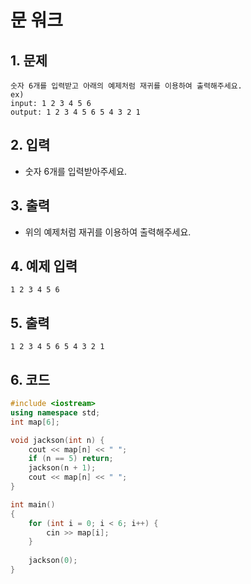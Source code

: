 # 문 워크 #

## 1. 문제
```
숫자 6개를 입력받고 아래의 예제처럼 재귀를 이용하여 출력해주세요.
ex)
input: 1 2 3 4 5 6
output: 1 2 3 4 5 6 5 4 3 2 1
```

## 2. 입력

-  숫자 6개를 입력받아주세요.

## 3. 출력
- 위의 예제처럼 재귀를 이용하여 출력해주세요.

## 4. 예제 입력
```
1 2 3 4 5 6
```

## 5. 출력

```
1 2 3 4 5 6 5 4 3 2 1
```

## 6. 코드

```c++
#include <iostream>
using namespace std;
int map[6];

void jackson(int n) {
    cout << map[n] << " ";
    if (n == 5) return;
    jackson(n + 1);
    cout << map[n] << " ";
}

int main()
{
    for (int i = 0; i < 6; i++) {
        cin >> map[i];
    }
    
    jackson(0);
}
```